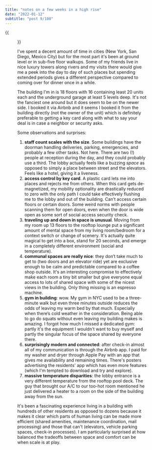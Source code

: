 ```yaml
---
title: "notes on a few weeks in a high rise"
date: "2022-01-12"
subtitle: "post 9/100"
---
```


{{<figure src="/IMG_9859.png" caption="view from the pool deck">}}

I've spent a decent amount of time in cities (New York, San Diego, Mexico City) but for the most part it's been at ground level or in sub-five floor walkups. Some of my friends live in nice luxury towers along rivers and my visits there would give me a peek into the day to day of such places but spending extended periods gives a different perspective compared to coming over for dinner once in a while.

The building I'm in is 18 floors with 16 containing least 20 units each and the underground garage at least 5 levels deep. It's not the fanciest one around but it does seem to be on the newer side. I booked it via Airbnb and it seems I booked it from the building directly (not the owner of the unit) which is definitely preferable to getting a key card along with what to say your deal is in case a neighbor or security asks.

Some observations and surprises:

1. **staff count scales with the size**. Some buildings have the doorman handling deliveries, parking, emergencies, and probably a few other tasks. Not here. There are two (!) people at reception during the day, and they could probably use a third. The lobby actually feels like a buzzing _space_ as opposed to simply a place between street and the elevators. Feels like a hotel, giving it a liveness.
2. **access control by key card**. A plastic card lets me into places and rejects me from others. When this card gets de-magnetized, my mobility optionality are drastically reduced to zero with the only path I could take effectively flushing me to the lobby and out of the building. Can’t access certain floors or certain doors. Some weird norms with people scanning them for open doors, even when the door is wide open as some sort of social access security check.
3. **traveling up and down in space is unusual**. Moving from my room up 13 floors to the rooftop lounge put a significant amount of mental space from my living room/bedroom for a context switch or change of scenery. It's actually quite magical to get into a box, stand for 20 seconds, and emerge in a completely different environment (social and temperature).
4. **communal spaces are really nice**: they don’t take much to get to (two doors and an elevator ride) yet are exclusive enough to be calm and predictable compared to a coffee shop outside. It's an interesting compromise to effectively make each room a tiny bit smaller but give everyone equal access to lots of shared space with some of the nicest views in the building. Only thing missing is an espresso machine.
5. **gym in building**: wow. My gym in NYC used to be a three-minute walk but even three minutes outside reduces the odds of leaving my warm bed by that much. Especially when there’s cold weather in the consideration. Being able to go do squats without even leaving my building makes is amazing. I forgot how much I missed a dedicated gym: partly it's the equipment I wouldn't want to buy myself and partly the singular focus of the space shared by everyone there.
6. **surprisingly modern and connected**: after check-in almost all of my communication is through the Airbnb app. I paid for my washer and dryer through Apple Pay with an app that gives me availability and remaining times. There's posters advertising the residents' app which has even more features (which I'm tempted to download and try and explore).
7. **massive temperature disparities**: the lobby entrance is a very different temperature from the rooftop pool deck. The guy that brought our A/C to our too-hot room mentioned he just delivered a heater to a room on the side of the building away from the sun.

It's been a fascinating experience living in a building with hundreds of other residents as opposed to dozens because it makes it clear which parts of human living can be made more efficient (shared amenities, maintenance coordination, mail processing) and those that can't (elevators, vehicle parking spaces, check-in processes). I am particularly surprised at how balanced the tradeoffs between space and comfort can be when scale is at play.
